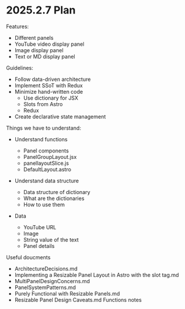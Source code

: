 # 2025.2.7 Plan
Features:
- Different panels
- YouTube video display panel
- Image display panel
- Text or MD display panel

Guidelines:
- Follow data-driven architecture
- Implement SSoT with Redux
- Minimize hand-written code
    - Use dictionary for JSX
    - Slots from Astro
    - Redux
- Create declarative state management

Things we have to understand:
- Understand functions
    - Panel components
    - PanelGroupLayout.jsx
    - panellayoutSlice.js
    - DefaultLayout.astro

- Understand data structure
    - Data structure of dictionary 
    - What are the dictionaries 
    - How to use them

- Data
    - YouTube URL 
    - Image
    - String value of the text 
    - Panel details

Useful doucments
- ArchitectureDecisions.md
- Implementing a Resizable Panel Layout in Astro with the slot tag.md
- MultiPanelDesignConcerns.md
- PanelSystemPatterns.md
- Purely Functional with Resizable Panels.md
- Resizable Panel Design Caveats.md
Functions notes